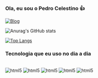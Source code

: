 ### Ola, eu sou o Pedro Celestino 👍
[![Blog](https://img.shields.io/badge/LinkedIn-0077B5?style=for-the-badge&logo=linkedin&logoColor=white)](https://www.linkedin.com/in/pedrocelestinomoreira/)

![Anurag's GitHub stats](https://github-readme-stats.vercel.app/api?username=PedroCMF&show_icons=true&theme=radical)


[![Top Langs](https://github-readme-stats.vercel.app/api/top-langs/?username=PedroCMF&layout=compact)](https://github.com/PedroCMF/github-readme-stats)

### Tecnologia que eu uso no dia a dia
<div style="display: inline_block"><br/>
<img align="center" alt="html5" src="https://img.shields.io/badge/C%23-239120?style=for-the-badge&logo=c-sharp&logoColor=white"/>
<img align="center" alt="html5" src="https://img.shields.io/badge/.NET-5C2D91?style=for-the-badge&logo=.net&logoColor=blue"/>
<img align="center" alt="html5" src="https://img.shields.io/badge/HTML-239120?style=for-the-badge&logo=html5&logoColor=white"/>
<img align="center" alt="html5" src="https://img.shields.io/badge/JavaScript-323330?style=for-the-badge&logo=javascript&logoColor=F7DF1E"/>
<img align="center" alt="html5" src="https://img.shields.io/badge/CSS-239120?&style=for-the-badge&logo=css3&logoColor=white"/>

</div>



